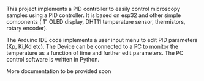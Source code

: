This project implements a PID controller to easily control microscopy samples using a PID controller. It is based on esp32 and other simple components ( 1" OLED display, DHT11 temperature sensor, thermistors, rotary encoder). 

The Arduino IDE code implements a user input menu to edit PID parameters (Kp, Ki,Kd etc). The Device can be connected to a PC to monitor the temperature as a function of time and further edit parameters. The PC control software is written in Python. 

More documentation to be provided soon 
